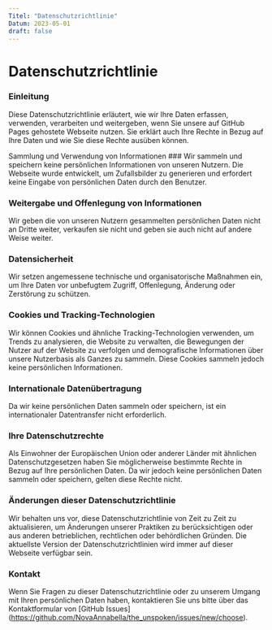 ```yaml
---
Titel: "Datenschutzrichtlinie"
Datum: 2023-05-01
draft: false
---
```


# Datenschutzrichtlinie

### Einleitung

Diese Datenschutzrichtlinie erläutert, wie wir Ihre Daten erfassen, verwenden, verarbeiten und weitergeben, wenn Sie
unsere auf GitHub Pages gehostete Webseite nutzen. Sie erklärt auch Ihre Rechte in Bezug auf Ihre Daten und wie Sie
diese Rechte ausüben können.

Sammlung und Verwendung von Informationen ###
Wir sammeln und speichern keine persönlichen Informationen von unseren Nutzern. Die Webseite wurde entwickelt, um
Zufallsbilder zu generieren und erfordert keine Eingabe von persönlichen Daten durch den Benutzer.

### Weitergabe und Offenlegung von Informationen

Wir geben die von unseren Nutzern gesammelten persönlichen Daten nicht an Dritte weiter, verkaufen sie nicht und geben
sie auch nicht auf andere Weise weiter.

### Datensicherheit

Wir setzen angemessene technische und organisatorische Maßnahmen ein, um Ihre Daten vor unbefugtem Zugriff, Offenlegung,
Änderung oder Zerstörung zu schützen.

### Cookies und Tracking-Technologien

Wir können Cookies und ähnliche Tracking-Technologien verwenden, um Trends zu analysieren, die Website zu verwalten, die
Bewegungen der Nutzer auf der Website zu verfolgen und demografische Informationen über unsere Nutzerbasis als Ganzes zu
sammeln. Diese Cookies sammeln jedoch keine persönlichen Informationen.

### Internationale Datenübertragung

Da wir keine persönlichen Daten sammeln oder speichern, ist ein internationaler Datentransfer nicht erforderlich.

### Ihre Datenschutzrechte

Als Einwohner der Europäischen Union oder anderer Länder mit ähnlichen Datenschutzgesetzen haben Sie möglicherweise
bestimmte Rechte in Bezug auf Ihre persönlichen Daten. Da wir jedoch keine persönlichen Daten sammeln oder speichern,
gelten diese Rechte nicht.

### Änderungen dieser Datenschutzrichtlinie

Wir behalten uns vor, diese Datenschutzrichtlinie von Zeit zu Zeit zu aktualisieren, um Änderungen unserer Praktiken zu
berücksichtigen oder aus anderen betrieblichen, rechtlichen oder behördlichen Gründen. Die aktuellste Version der
Datenschutzrichtlinien wird immer auf dieser Webseite verfügbar sein.

### Kontakt

Wenn Sie Fragen zu dieser Datenschutzrichtlinie oder zu unserem Umgang mit Ihren persönlichen Daten haben, kontaktieren
Sie uns bitte über das Kontaktformular 
von [GitHub Issues] (https://github.com/NovaAnnabella/the_unspoken/issues/new/choose).
